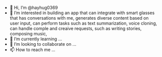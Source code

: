 - 👋 Hi, I’m @hayhug0369
- 👀 I’m interested in building an app that can integrate with smart glasses that has conversations with me, generates diverse content based on user input, can perform tasks such as text summarization, voice cloning, can handle comple and creaive requests, such as writing stories, composing music, 
- 🌱 I’m currently learning ...
- 💞️ I’m looking to collaborate on ...
- 📫 How to reach me ...

<!---
hayhug0369/hayhug0369 is a ✨ special ✨ repository because its `README.md` (this file) appears on your GitHub profile.
You can click the Preview link to take a look at your changes.
--->
